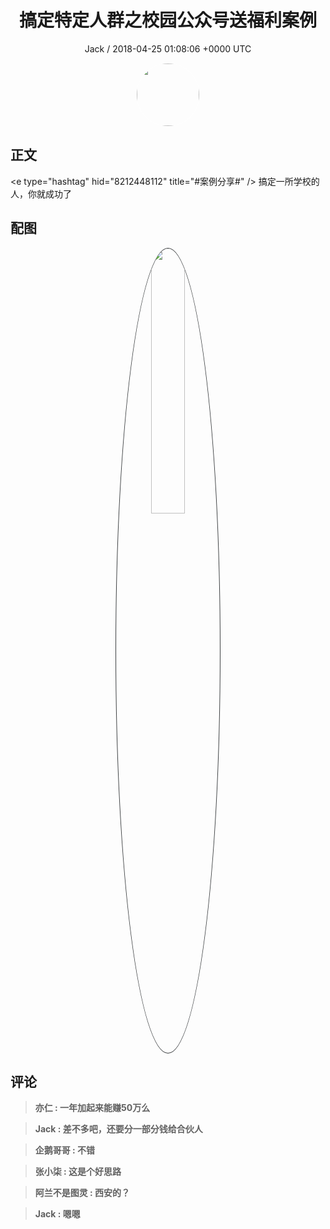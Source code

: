 <h1 align="center">搞定特定人群之校园公众号送福利案例</h1>
<p align="center">
    <a>Jack / 2018-04-25 01:08:06 &#43;0000 UTC</a>
</p>

<div align="center">
    <img src="https://images.zsxq.com/Ft0SZEpuxSW9ME9yrD-C6gGTRHII?e=1590940799&amp;token=kIxbL07-8jAj8w1n4s9zv64FuZZNEATmlU_Vm6zD:GFj_eFMNOKfTMyjFHHMbEd2qln4=" width="100" height="100" style="border:1px solid;border-radius:50%; color:#ffffff"/>
</div>

## 正文

<div>
&lt;e type=&#34;hashtag&#34; hid=&#34;8212448112&#34; title=&#34;#案例分享#&#34; /&gt; 
搞定一所学校的人，你就成功了
</div>

## 配图
<div class="image" align="center">

<img src="https://images.zsxq.com/FvgLWY5nqqANePpJ2yInY9OMgIbP?imageMogr2/auto-orient/thumbnail/800x/format/jpg/blur/1x0/quality/75&amp;e=1590940799&amp;token=kIxbL07-8jAj8w1n4s9zv64FuZZNEATmlU_Vm6zD:F3kC8OLxED9k_uXjll5X-_VJF2Q=" width="33%" height="33%" style="border:1px solid;border-radius:50%; color:#3c3f41"/>

</div>

## 评论

<div align="left">
<div>

<blockquote >
<span> <strong>亦仁 : 一年加起来能赚50万么 </strong></span>
</blockquote>

<blockquote >
<span> <strong>Jack : 差不多吧，还要分一部分钱给合伙人 </strong></span>
</blockquote>

<blockquote >
<span> <strong>企鹅哥哥 : 不错 </strong></span>
</blockquote>

<blockquote >
<span> <strong>张小柒 : 这是个好思路 </strong></span>
</blockquote>

<blockquote >
<span> <strong>阿兰不是图灵 : 西安的？ </strong></span>
</blockquote>

<blockquote >
<span> <strong>Jack : 嗯嗯 </strong></span>
</blockquote>

</div>
</div>